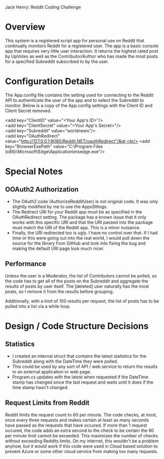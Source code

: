 Jack Henry: Reddit Coding Challenge

Overview
========
This system is a registered script app for personal use on Reddit that continually monitors Reddit for a registered user. The app is a basic console app that requires very little user interaction. It returns the highest rated post by UpVotes as well as the Contributor/Author who has made the most posts for a specified Subreddit subscribed to by the user.


Configuration Details
=====================
The App.config file contains the setting used for connecting to the Reddit API to authenticate the user of the app and to select the Subreddit to monitor. Below is a copy of the App.config settings with the Client ID and Client Secret removed.

&lt;add key="ClientID" value="&lt;Your App's ID&gt;"/&gt;<br/>
&lt;add key="ClientSecret" value="&lt;Your App's Secret&gt;"/&gt;<br/>
&lt;add key="Subreddit" value="worldnews"/&gt;<br/>
&lt;add key="OAuthRedirect" value="http://127.0.0.1:8080/Reddit.NET/oauthRedirect"/&gt;<br/>
&lt;add key="BrowserExePath" value="C:\Program Files (x86)\Microsoft\Edge\Application\msedge.exe"/&gt;<br/>


Special Notes
=============

OOAuth2 Authorization
---------------------
-	The OAuth2 code (AuthorizeRedditUser) is not original code. It was only slightly modified by me to use the AppsSttings.
-	The Redirect URI for your Reddit app must be as specified in the OAuthRedirect setting. The package has a known issue that it only works with this specific URI and that the URI passed into the package must match the URI of the Reddit app. This is a minor nuisance.
-	Finally, the URI redirected too is ugly. I have no control over that. If I had time or this were going out into the real world, I would pull down the source for the library from GitHub and look into fixing the bug and making the default URI page look much nicer.

Performance
-----------
Unless the user is a Moderator, the list of Contributors cannot be polled, so the code has to get all of the posts on the Subreddit and aggregate the results of posts by user itself. The [deleted] user naturally has the most posts, so I remove it from the results before grouping.

Additionally, with a limit of 100 results per request, the list of posts has to be pulled into a list via a while loop.


Design / Code Structure Decisions
=================================

Statistics
----------
-	I created an internal struct that contains the latest statistics for the Subreddit along with the DateTime they were polled.
-	This could be used by any sort of API / web service to return the results to an external application or web page.
-	Program.cs updates with the latest when requested if the DateTime stamp has changed since the last request and waits until it does if the time stamp hasn't changed.

Request Limits from Reddit
--------------------------
Reddit limits the request count to 60 per minute. The code checks, at most, once every three requests and makes certain at least as many seconds have passed as the requests that have occured. If more than 1 request occured, the code adds an extra second to the check to be certain the 60 per minute limit cannot be exceeded. This maximizes the number of checks without exceeding Reddits limits. On my internet, this wouldn't be a problem anyhow, but it would work if this code were used in Cloud based solution to prevent Azure or some other cloud service from making too many requests.
